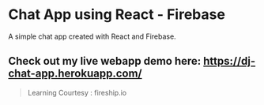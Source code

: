 # Chat App using React - Firebase

A simple chat app created with React and Firebase. 

## Check out my live webapp demo here: https://dj-chat-app.herokuapp.com/

> Learning Courtesy : fireship.io
